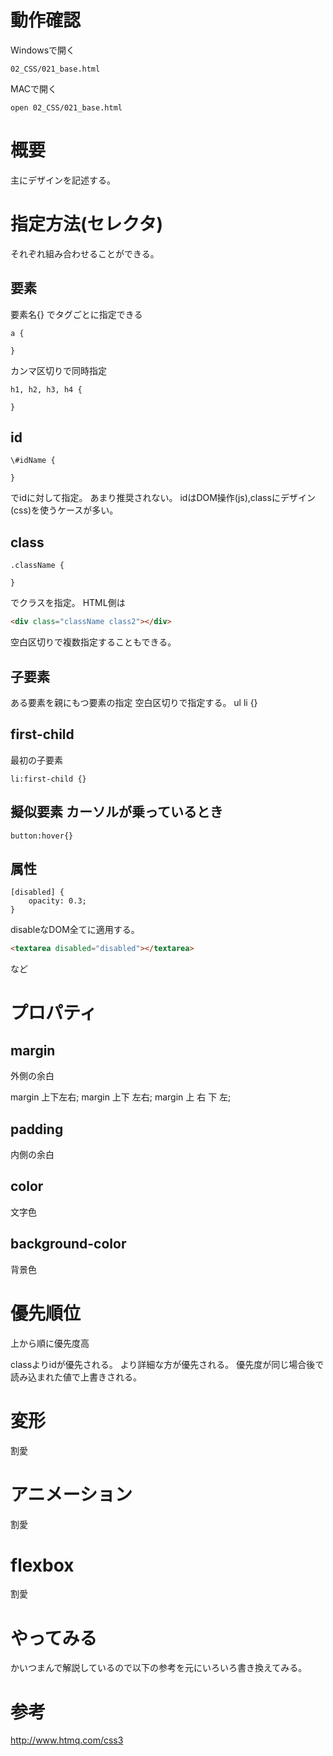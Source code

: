 
# 動作確認

Windowsで開く

```
02_CSS/021_base.html
```

MACで開く

```
open 02_CSS/021_base.html
```

# 概要
主にデザインを記述する。

# 指定方法(セレクタ)

それぞれ組み合わせることができる。

## 要素

要素名{} でタグごとに指定できる
```
a {

}
```

カンマ区切りで同時指定
```
h1, h2, h3, h4 {

}
```

## id

```
\#idName {

}
```

でidに対して指定。
あまり推奨されない。
idはDOM操作(js),classにデザイン(css)を使うケースが多い。

## class

```
.className {

}
```

でクラスを指定。
HTML側は

``` html
<div class="className class2"></div>
```
空白区切りで複数指定することもできる。

## 子要素
ある要素を親にもつ要素の指定
空白区切りで指定する。
ul li {}

## first-child
最初の子要素

```
li:first-child {}
```

## 擬似要素 カーソルが乗っているとき

```
button:hover{}
```

## 属性

```
[disabled] {
    opacity: 0.3;
}
```

disableなDOM全てに適用する。

``` html
<textarea disabled="disabled"></textarea>
```

など

# プロパティ

## margin
外側の余白

margin 上下左右;
margin 上下 左右;
margin 上 右 下 左;


## padding
内側の余白

## color
文字色

## background-color
背景色

# 優先順位
上から順に優先度高

classよりidが優先される。
より詳細な方が優先される。
優先度が同じ場合後で読み込まれた値で上書きされる。

# 変形
割愛

# アニメーション
割愛

# flexbox
割愛

# やってみる
かいつまんで解説しているので以下の参考を元にいろいろ書き換えてみる。

# 参考
http://www.htmq.com/css3
